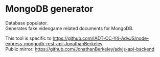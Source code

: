 # MongoDB generator    
Database populator.    
Generates fake videogame related documents for MongoDB.    

This tool is specific to https://github.com/IADT-CC-Y4-AdvJS/node-express-mongodb-rest-api-JonathanBerkeley    
Public mirror: https://github.com/JonathanBerkeley/advjs-api-backend    
